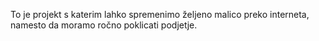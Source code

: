 To je projekt s katerim lahko spremenimo željeno malico preko interneta, namesto da moramo ročno poklicati podjetje. 
